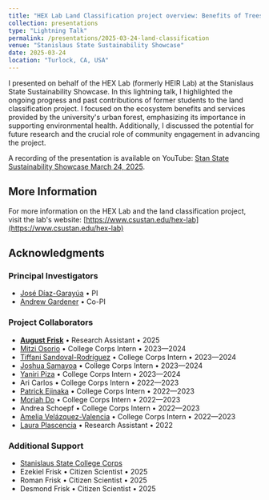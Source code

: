 ```yaml
---
title: "HEX Lab Land Classification project overview: Benefits of Trees"
collection: presentations
type: "Lightning Talk"
permalink: /presentations/2025-03-24-land-classification
venue: "Stanislaus State Sustainability Showcase"
date: 2025-03-24
location: "Turlock, CA, USA"
--- 
```


I presented on behalf of the HEX Lab (formerly HEIR Lab) at the Stanislaus State Sustainability Showcase. In this lightning talk, I highlighted the ongoing progress and past contributions of former students to the land classification project. I focused on the ecosystem benefits and services provided by the university's urban forest, emphasizing its importance in supporting environmental health. Additionally, I discussed the potential for future research and the crucial role of community engagement in advancing the project.

A recording of the presentation is available on YouTube: [Stan State Sustainability Showcase March 24, 2025](https://www.youtube.com/watch?v=XikKzob_FUk).

## More Information
For more information on the HEX Lab and the land classification project, visit the lab's website:
[https://www.csustan.edu/hex-lab](https://www.csustan.edu/hex-lab)

## Acknowledgments
### Principal Investigators
* [José Díaz-Garayúa](https://www.linkedin.com/in/jos%C3%A9-d%C3%ADaz-garay%C3%BAa-78153821/) • PI
* [Andrew Gardener](https://www.linkedin.com/in/andy-gardner-69649b1b/) • Co-PI

### Project Collaborators
* [**August Frisk**](https://www.linkedin.com/in/august-frisk/) • Research Assistant • 2025
* [Mitzi Osorio](https://www.linkedin.com/in/mitzi-osorio-b6a910295/) • College Corps Intern • 2023—2024
* [Tiffani Sandoval-Rodríguez](https://www.linkedin.com/in/tiffani-sandoval/) • College Corps Intern • 2023—2024
* [Joshua Samayoa](https://www.linkedin.com/in/joshua-samayoa/) • College Corps Intern • 2023—2024
* [Yaniri Piza](https://www.linkedin.com/in/yaniri-piza-41362129a/) • College Corps Intern • 2023—2024
* Ari Carlos • College Corps Intern • 2022—2023
* [Patrick Ejinaka](https://www.linkedin.com/in/patrick-ejinaka-1392a6208/) • College Corps Intern • 2022—2023
* [Moriah Do](https://www.linkedin.com/in/moriah-do-5198791a4/) • College Corps Intern • 2022—2023
* Andrea Schoepf • College Corps Intern • 2022—2023
* [Amelia Velázquez-Valencia](https://www.linkedin.com/in/ameliavelazquezvalencia/) • College Corps Intern • 2022—2023
* [Laura Plascencia](https://www.linkedin.com/in/laura-plascencia-b4663b210/) • Research Assistant • 2022

### Additional Support
* [Stanislaus State College Corps](https://www.csustan.edu/college-corps)
* Ezekiel Frisk • Citizen Scientist • 2025
* Roman Frisk • Citizen Scientist • 2025
* Desmond Frisk • Citizen Scientist • 2025
